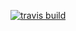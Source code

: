 [![travis build](https://img.shields.io/travis/bkoper/artik-suite.svg?style=flat-square)](https://api.travis-ci.org/bkoper/artik-suite.svg?branch=master)